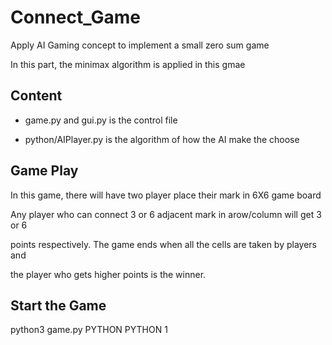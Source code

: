 # Connect_Game
Apply AI Gaming concept to implement a small zero sum game

In this part, the minimax algorithm is applied in this gmae 

## Content
* game.py and gui.py is the control file

* python/AIPlayer.py is the algorithm of how the AI make the choose

## Game Play
In this game, there will have two player place their mark in 6X6 game board 

Any player who can connect 3 or 6 adjacent mark in arow/column will get 3 or 6

points respectively. The game ends when all the cells are taken by players and

the player who gets higher points is the winner.  

## Start the Game

python3 game.py PYTHON PYTHON 1 
